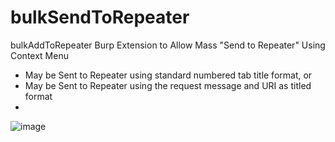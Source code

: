 # bulkSendToRepeater
bulkAddToRepeater Burp Extension to Allow Mass "Send to Repeater" Using Context Menu

* May be Sent to Repeater using standard numbered tab title format, or
* May be Sent to Repeater using the request message and URI as titled format
* 
![image](https://github.com/WhiteOakSecurity/bulkSendToRepeater/assets/10437631/65c3a8ca-f7c6-422b-89db-8a854650db88)
